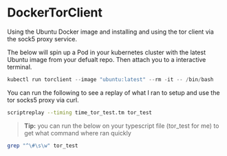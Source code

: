 # DockerTorClient
Using the Ubuntu Docker image and installing and using the tor client via the sock5 proxy service.

The below will spin up a Pod in your kubernetes cluster with the latest Ubuntu image from your defualt repo.  Then attach you to a interactive terminal.


```powershell
kubectl run torclient --image "ubuntu:latest" --rm -it -- /bin/bash
```


You can run the following to see a replay of what I ran to setup and use the tor socks5 proxy via curl.

```bash
scriptreplay --timing time_tor_test.tm tor_test
```


> **__Tip:__** you can run the below on your typescript file (tor_test for me) to get what command where ran quickly

```bash
grep "^\#\s\w" tor_test
```
